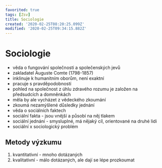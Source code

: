 ```yaml
---
favorited: true
tags: [Zsv]
title: Sociologie
created: '2020-02-25T08:20:25.099Z'
modified: '2020-02-25T09:34:15.882Z'
---
```


# Sociologie
- věda o fungování společnosti a společenských jevů
- zakladatel Auguste Comte (1798-1857)
- inklinuje k humanitním oborům, není exaktní
- pracuje s pravděpodobností
- pohled na společnost z úhlu zdravého rozumu je založen na předsudcích a domněnkách
- měla by ale vycházet z vědeckého zkoumání
- zkoumá nezamýšlené důsledky jednání
- věda o sociálních faktech
- sociální fakta - jsou vnější a působí na něj tlakem
- sociální jednání - smysluplné, má nějaký cíl, orientované na druhé lidi
- sociální x sociologický problém
## Metody výzkumu
1. kvantitativní - mnoho dotázaných
2. kvalitativní - málo dotázaných, ale dají se lépe prozkoumat

